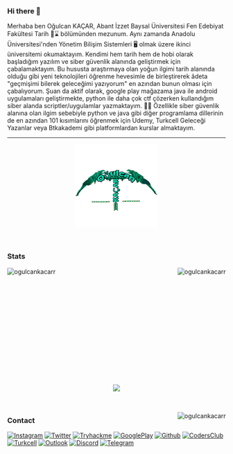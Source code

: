 ### Hi there 👋

Merhaba ben Oğulcan KAÇAR,
Abant İzzet Baysal Üniversitesi Fen Edebiyat Fakültesi Tarih 📜⌛ bölümünden mezunum. Aynı zamanda Anadolu Üniversitesi'nden Yönetim Bilişim Sistemleri 🖥️ olmak üzere ikinci üniversitemi okumaktayım. Kendimi hem tarih hem de hobi olarak başladığım yazılım ve siber güvenlik alanında geliştirmek için çabalamaktayım. Bu hususta araştırmaya olan yoğun ilgimi tarih alanında olduğu gibi yeni teknolojileri öğrenme hevesimle de birleştirerek âdeta "geçmişimi bilerek geleceğimi yazıyorum" en azından bunun olması için çabalıyorum. Şuan da aktif olarak, google play mağazama java ile android uygulamaları geliştirmekte, python ile daha çok ctf çözerken kullandığım siber alanda scriptler/uygulamlar yazmaktayım. 👨‍💻 Özellikle siber güvenlik alanına olan ilgim sebebiyle python ve java gibi diğer programlama dillerinin de en azından 101 kısımlarını öğrenmek için Udemy, Turkcell Geleceği Yazanlar veya Btkakademi gibi platformlardan kurslar almaktayım.  

---


<p align="center">
  <img src="https://github.com/OgulcanKacarr/OgulcanKacarr/blob/main/tr.png" />
</p><br>

### Stats <br>
<p><img align="left" src="https://github-readme-stats.vercel.app/api/top-langs?username=ogulcankacarr&show_icons=true&locale=en&layout=compact" alt="ogulcankacarr"/></p>
<p><img align="right" src="https://github-readme-stats.vercel.app/api?username=OgulcanKacarr&show_icons=true&theme=radical" alt="ogulcankacarr" /></p>
<br><br><br><br><br><br><br><br><br><br><br><br><br><br><br>

<p align="center">
  <img src="https://github.com/OgulcanKacarr/OgulcanKacarr/blob/main/logo.gif?raw=true" />
</p><br>


<p><img align="right" src="[https://github-readme-stats.vercel.app/api?username=OgulcanKacarr&show_icons=true&theme=radical](https://camo.githubusercontent.com/0b7afcae0262db33df428fc385266ab52d095427901650c8ed4f462438bbafb7/68747470733a2f2f6769746875622d70726f66696c652d74726f7068792e76657263656c2e6170702f3f757365726e616d653d6b7572736174616c67756c267468656d653d7261646963616c266e6f2d6672616d653d66616c7365266e6f2d62673d74727565266d617267696e2d773d34)" alt="ogulcankacarr" /></p>

### Contact <br>
[![Instagram](https://img.shields.io/badge/Instagram-000000?style=for-the-badge&logo=Instagram&logoColor=whit)](https://www.instagram.com/ogulcan_kcr) 
[![Twitter](https://img.shields.io/badge/Twitter-000000?style=for-the-badge&logo=Twitter&logoColor=whit)](https://twitter.com/Ogulcan_Kacarr) 
[![Tryhackme](https://img.shields.io/badge/Tryhackme-000000?style=for-the-badge&logo=Tryhackme&logoColor=whit)](https://tryhackme.com/p/ogulcanKacar) 
[![GooglePlay](https://img.shields.io/badge/Googleplay-000000?style=for-the-badge&logo=Googleplay&logoColor=whit)](https://play.google.com/store/apps/dev?id=6520298174878575178)
[![Github](https://img.shields.io/badge/Github-000000?style=for-the-badge&logo=Github&logoColor=whit)](https://www.github.com/OgulcanKacarr)
[![CodersClub](https://img.shields.io/badge/CodersClub-000000?style=for-the-badge&logo=CodersClub&logoColor=whit)](https://codersclub.co/dev/OgulcanKacarr/share-card)
[![Turkcell](https://img.shields.io/badge/Turkcell-000000?style=for-the-badge&logo=Turkcell&logoColor=whit)](https://gelecegiyazanlar.turkcell.com.tr/kisi/ogulcankacarr)
[![Outlook](https://img.shields.io/badge/Mail-000000?style=for-the-badge&logo=Gmail&logoColor=whit)](mailto:oglcnkcr54_kcr@outlook.com)
[![Discord](https://img.shields.io/badge/Discord-000000?style=for-the-badge&logo=Discord&logoColor=whit)](https://discord.gg/tsEdjVgJ)
[![Telegram](https://img.shields.io/badge/Telegram-000000?style=for-the-badge&logo=Telegram&logoColor=white)](https://t.me/OgulcanKacar)



